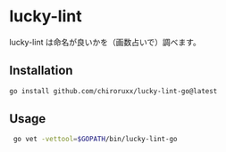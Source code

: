 # lucky-lint

lucky-lint は命名が良いかを（画数占いで）調べます。

## Installation
```sh
go install github.com/chiroruxx/lucky-lint-go@latest
```

## Usage
```sh
 go vet -vettool=$GOPATH/bin/lucky-lint-go
```

